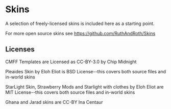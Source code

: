 # Skins

A selection of freely-licensed skins is included here as a starting point.

For more open source skins see https://github.com/RuthAndRoth/Skins

## Licenses

CMFF Templates are Licensed as CC-BY-3.0 by Chip Midnight

Pleaides Skin by Eloh Eliot is BSD License--this covers both source files
and in-world skins

StarLight Skin, Strawberry Mods and Starlight with clothes by Eloh Eliot
are MIT License--this covers both source files and in-world skins

Ghana and Jarad skins are CC-BY Ina Centaur
